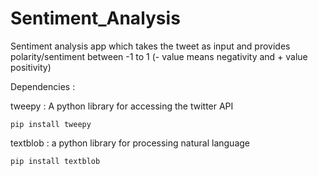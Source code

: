# Sentiment_Analysis

Sentiment analysis app which takes the tweet as input and provides polarity/sentiment between -1 to 1 (- value means negativity and + value positivity)

Dependencies :

tweepy : A python library for accessing the twitter API

```pip install tweepy```

textblob : a python library for processing natural language

```pip install textblob```
